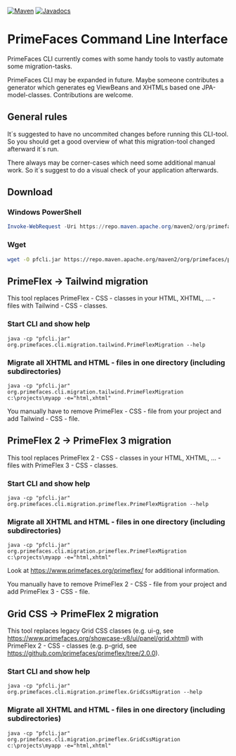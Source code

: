 [![Maven](https://img.shields.io/maven-central/v/org.primefaces/primefaces.svg)](https://repo.maven.apache.org/maven2/org/primefaces/primefaces-cli/)
[![Javadocs](http://javadoc.io/badge/org.primefaces/primefaces-selenium.svg)](http://javadoc.io/doc/org.primefaces/primefaces-cli)

# PrimeFaces Command Line Interface

PrimeFaces CLI currently comes with some handy tools to vastly automate some migration-tasks.

PrimeFaces CLI may be expanded in future. Maybe someone contributes a generator which generates eg ViewBeans and XHTMLs based one JPA-model-classes.
Contributions are welcome.

## General rules

It´s suggested to have no uncommited changes before running this CLI-tool. So you should get a good overview of what this migration-tool changed afterward it´s run.

There always may be corner-cases which need some additional manual work. So it´s suggest to do a visual check of your application afterwards.

## Download

### Windows PowerShell

```powershell
Invoke-WebRequest -Uri https://repo.maven.apache.org/maven2/org/primefaces/primefaces-cli/14.0.0/primefaces-cli-14.0.0.jar -OutFile C:\cli\pfcli.jar
```

### Wget

```bash
wget -O pfcli.jar https://repo.maven.apache.org/maven2/org/primefaces/primefaces-cli/14.0.0/primefaces-cli-14.0.0.jar
```
## PrimeFlex → Tailwind migration

This tool replaces PrimeFlex - CSS - classes in your HTML, XHTML, ... - files with Tailwind - CSS - classes.

### Start CLI and show help

```shell
java -cp "pfcli.jar" org.primefaces.cli.migration.tailwind.PrimeFlexMigration --help
```

### Migrate all XHTML and HTML - files in one directory (including subdirectories)

```shell
java -cp "pfcli.jar" org.primefaces.cli.migration.tailwind.PrimeFlexMigration c:\projects\myapp -e="html,xhtml"
```

You manually have to remove PrimeFlex - CSS - file from your project and add Tailwind - CSS - file.


## PrimeFlex 2 → PrimeFlex 3 migration

This tool replaces PrimeFlex 2 - CSS - classes in your HTML, XHTML, ... - files with PrimeFlex 3 - CSS - classes.

### Start CLI and show help

```shell
java -cp "pfcli.jar" org.primefaces.cli.migration.primeflex.PrimeFlexMigration --help
```

### Migrate all XHTML and HTML - files in one directory (including subdirectories)

```shell
java -cp "pfcli.jar" org.primefaces.cli.migration.primeflex.PrimeFlexMigration c:\projects\myapp -e="html,xhtml"
```

Look at https://www.primefaces.org/primeflex/ for additional information.

You manually have to remove PrimeFlex 2 - CSS - file from your project and add PrimeFlex 3 - CSS - file.

## Grid CSS → PrimeFlex 2 migration

This tool replaces legacy Grid CSS classes (e.g. ui-g, see https://www.primefaces.org/showcase-v8/ui/panel/grid.xhtml) with PrimeFlex 2 - CSS - classes (e.g. p-grid, see https://github.com/primefaces/primeflex/tree/2.0.0).

### Start CLI and show help

```shell
java -cp "pfcli.jar" org.primefaces.cli.migration.primeflex.GridCssMigration --help
```

### Migrate all XHTML and HTML - files in one directory (including subdirectories)

```shell
java -cp "pfcli.jar" org.primefaces.cli.migration.primeflex.GridCssMigration c:\projects\myapp -e="html,xhtml"
```
